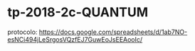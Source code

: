 # tp-2018-2c-QUANTUM
protocolo: https://docs.google.com/spreadsheets/d/1ab7NO-esNCi494jLeSrgosVQzfEJ7GuwEoJsEEAooIc/
